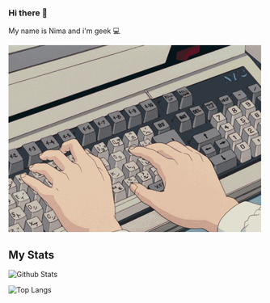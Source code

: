### Hi there 👋 

My name is Nima and i'm geek 💻


![](/Gif.gif)


## My Stats

![Github Stats](https://github-readme-stats.vercel.app/api?username=nima4l&bg_color=191A19&title_color=4E9F3D&text_color=D8E9A8)
<br/>
	
![Top Langs](https://github-readme-stats.vercel.app/api/top-langs/?username=Nima4l&bg_color=191A19&title_color=4E9F3D&text_color=D8E9A8)
<!--
**Nima4l/nima4l** is a ✨ _special_ ✨ repository because its `README.md` (this file) appears on your GitHub profile.

Here are some ideas to get you started:

- 🔭 I’m currently working on ...
- 🌱 I’m currently learning ...
- 👯 I’m looking to collaborate on ...
- 🤔 I’m looking for help with ...
- 💬 Ask me about ...
- 📫 How to reach me: ...
- 😄 Pronouns: ...
- ⚡ Fun fact: ...
-->
